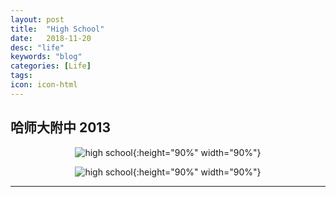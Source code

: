```yaml
---
layout: post
title:  "High School"
date:   2018-11-20
desc: "life"
keywords: "blog"
categories: [Life]
tags: 
icon: icon-html
---
```


## 哈师大附中 2013

<div style="text-align:center" markdown="1">

![high school](https://user-images.githubusercontent.com/40975373/55286903-cfca3180-53ed-11e9-9d82-ae14cee7da9c.jpeg){:height="90%" width="90%"}

![high school](https://user-images.githubusercontent.com/40975373/55287287-8defba00-53f2-11e9-97c5-f846529f84d8.jpeg){:height="90%" width="90%"}

</div>

---